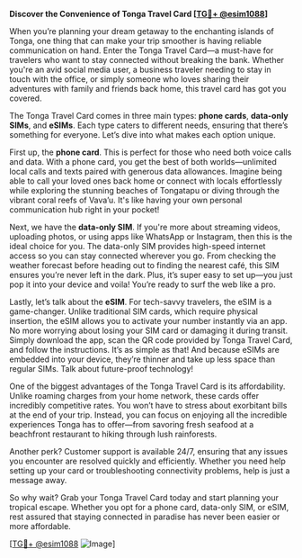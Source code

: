 **Discover the Convenience of Tonga Travel Card [[TG💪+ @esim1088](https://t.me/s/esim1088)]**

When you’re planning your dream getaway to the enchanting islands of Tonga, one thing that can make your trip smoother is having reliable communication on hand. Enter the Tonga Travel Card—a must-have for travelers who want to stay connected without breaking the bank. Whether you're an avid social media user, a business traveler needing to stay in touch with the office, or simply someone who loves sharing their adventures with family and friends back home, this travel card has got you covered.

The Tonga Travel Card comes in three main types: **phone cards**, **data-only SIMs**, and **eSIMs**. Each type caters to different needs, ensuring that there’s something for everyone. Let’s dive into what makes each option unique.

First up, the **phone card**. This is perfect for those who need both voice calls and data. With a phone card, you get the best of both worlds—unlimited local calls and texts paired with generous data allowances. Imagine being able to call your loved ones back home or connect with locals effortlessly while exploring the stunning beaches of Tongatapu or diving through the vibrant coral reefs of Vava’u. It's like having your own personal communication hub right in your pocket!

Next, we have the **data-only SIM**. If you're more about streaming videos, uploading photos, or using apps like WhatsApp or Instagram, then this is the ideal choice for you. The data-only SIM provides high-speed internet access so you can stay connected wherever you go. From checking the weather forecast before heading out to finding the nearest café, this SIM ensures you’re never left in the dark. Plus, it’s super easy to set up—you just pop it into your device and voila! You’re ready to surf the web like a pro.

Lastly, let’s talk about the **eSIM**. For tech-savvy travelers, the eSIM is a game-changer. Unlike traditional SIM cards, which require physical insertion, the eSIM allows you to activate your number instantly via an app. No more worrying about losing your SIM card or damaging it during transit. Simply download the app, scan the QR code provided by Tonga Travel Card, and follow the instructions. It’s as simple as that! And because eSIMs are embedded into your device, they’re thinner and take up less space than regular SIMs. Talk about future-proof technology!

One of the biggest advantages of the Tonga Travel Card is its affordability. Unlike roaming charges from your home network, these cards offer incredibly competitive rates. You won’t have to stress about exorbitant bills at the end of your trip. Instead, you can focus on enjoying all the incredible experiences Tonga has to offer—from savoring fresh seafood at a beachfront restaurant to hiking through lush rainforests.

Another perk? Customer support is available 24/7, ensuring that any issues you encounter are resolved quickly and efficiently. Whether you need help setting up your card or troubleshooting connectivity problems, help is just a message away.

So why wait? Grab your Tonga Travel Card today and start planning your tropical escape. Whether you opt for a phone card, data-only SIM, or eSIM, rest assured that staying connected in paradise has never been easier or more affordable.

[[TG💪+ @esim1088](https://t.me/s/esim1088) ![Image](https://i.postimg.cc/Y0z9fWf4/image.png)]